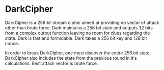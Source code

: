 # DarkCipher

DarkCipher is a 256 bit stream cipher aimed at providing no vector of attack other than brute force.  Dark maintains a 256 bit state and outputs 32 bits from a complex output function leaving no room for clues regarding the state.  Dark is fast and formidable.  Dark takes a 256 bit key and 128 bit nonce.

In order to break DarkCipher, one must discover the entire 256 bit state.  DarkCipher also includes the state from the previous round in it's calculations.  Best attack vector is brute force.
